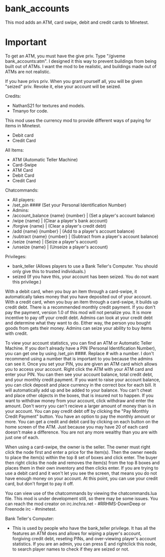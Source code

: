 # bank_accounts
This mod adds an ATM, card swipe, debit and credit cards to Minetest.

# Important
To get an ATM, you must have the give priv.  Type "/giveme bank_accounts:atm".  I designed it this way to prevent buildings from being built out of ATMs.  I want the mod to be realistic, and buildings made out of ATMs are not realistic.

If you have privs priv.  When you grant yourself all, you will be given "seized" priv.  Revoke it, else your account will be seized.

Credits:
 - NathanS21 for textures and models.
 - Tmanyo for code.

This mod uses the currency mod to provide different ways of paying for items in Minetest.
 - Debit card
 - Credit Card

All Items:
 - ATM (Automatic Teller Machine)
 - Card-Swipe
 - ATM Card
 - Debit Card
 - Credit Card

Chatcommands:
 - All players:
  - /set_pin #### (Set your Personal Identification Number)
 - Admins:
  - /account_balance {name} {number} | (Set a player's account balance)
  - /wipe {name} | (Clear a player's bank account)
  - /forgive {name} | (Clear a player's credit debt)
  - /add {name} {number} | (Add to a player's account balance)
  - /subtract {name} {number} | (Subtract from a player's account balance)
  - /seize {name} | (Seize a player's account)
  - /unseize {name} | (Unseize a player's account)

Privileges:
 - bank_teller (Allows players to use a Bank Teller's Computer.  You should only give this to trusted individuals.)
 - seized (If you have this, your account has been seized.  You do not want this privilege.)

With a debit card, when you buy an item through a card-swipe, it automatically takes money that you have deposited out of your account.
With a credit card, when you buy an item through a card-swipe, it builds up credit debt.  There is a recommended monthly credit payment.
If you don't pay the payment, version 1.0 of this mod will not penalize you.  It is more incentive to pay off your credit debt.  Admins 
can look at your credit debt and determine what they want to do.  Either way, the person you bought goods from gets their money.  Admins 
can seize your ability to buy items with credit.

To view your account statistics, you can find an ATM or Automatic Teller Machine.  If you don't already have a PIN (Personal Identification
Number), you can get one by using /set_pin ####.  Replace # with a number.  I don't recommend using a number that is important to you because
the admins can see it.  Once you set your PIN, you are given an ATM card which allows you to access your account.  Right click the ATM with
your ATM card and enter your PIN.  You can then see your account balance, total credit debt, and your monthly credit payment.  If you want
to raise your account balance, you can click deposit and place currency in the correct box for each bill.  It will automatically add up
and be added to your balance.  You can't cheat and place other objects in the boxes, that is insured not to happen.  If you want to withdraw
money from your account, click withdraw and enter the amount.  Don't worry you can't recieve a larger amount of money than is in your account.
You can pay credit debt off by clicking the "Pay Monthly Credit Payment" button.  You have an option to pay the monthly amount or more.
You can get a credit and debit card by clicking on each button on the home screen of the ATM.  Just because you may have 20 of each card 
doesn't make a difference.  You are not any more wealthy than you are with just one of each.

When using a card-swipe, the owner is the seller.  The owner must right click the node first and enter a price for the item(s).  Then the 
owner needs to place the item(s) within the top 8 set of boxes and click enter.  The buyer then right clicks the node and removes the item(s) 
from the top 8 boxes and places them in their own inventory and then clicks enter.  If you are trying to use a debit card and it won't let
you see the screen, that means you do not have enough money on your account.  At this point, you can use your credit card, but don't forget
to pay it off.

You can view use of the chatcommands by viewing the chatcommands.lua file.
This mod is under development still, so there may be some issues.
You can reach the mod creator on irc.inchra.net - #RRHMS-DownDeep or Freenode irc - #minetest.

Bank Teller's Computer:
 - This is used by people who have the bank_teller privilege.  It has all the features an ATM does and allows for wiping a player's   account, forgiving credit debt, reseting PINs, and over-viewing player's account statistics.  If you are an admin, you can press E and rightclick this node, to search player names to check if they are seized or not.
